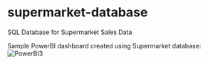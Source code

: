 # supermarket-database
SQL Database for Supermarket Sales Data

Sample PowerBI dashboard created using Supermarket database:
![PowerBI3](https://user-images.githubusercontent.com/10274304/133341804-c94c1659-cd69-4097-b766-9eec5074a7d1.PNG)
